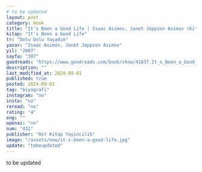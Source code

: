 ```yaml
---
# to be updated
layout: post
category: book
title: "It's Been a Good Life | Isaac Asimov, Janet Jeppson Asimov (Kitap)"
kitap: "It's Been a Good Life"
tr: "Dolu Dolu Yaşadım"
yazar: "Isaac Asimov, Janet Jeppson Asimov"
yil: "2007"
sayfa: "307"
goodreads: "https://www.goodreads.com/book/show/41837.It_s_Been_a_Good_Life"
description: ""
last_modified_at: 2024-09-01
published: true
posted: 2024-09-01
tag: "biyografi"
instagram: "no"
insta: "no"
reread: "no"
rating: "4"
eng: ""
openai: "no"
num: "431"
publisher: "Hit Kitap Yayincilik"
image: "/assets/new/it-s-been-a-good-life.jpg"
update: "tobeupdated"
---
```


to be updated
